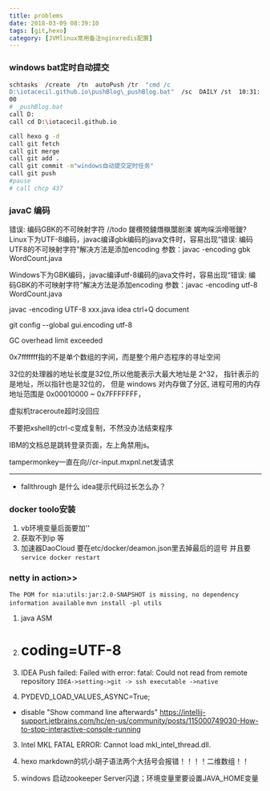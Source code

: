 ```yaml
---
title: problems
date: 2018-03-09 08:39:10
tags: [git,hexo]
category: [JVMlinux常用备注nginxredis配置]
---
```

### windows bat定时自动提交
```sh
schtasks  /create  /tn  autoPush /tr  "cmd /c
D:\iotacecil.github.io\pushBlog\_pushBlog.bat"  /sc  DAILY /st  10:31:
00
# _pushBlog.bat
call D:
call cd D:\iotacecil.github.io

call hexo g -d
call git fetch
call git merge
call git add .
call git commit -m"windows自动提交定时任务"
call git push
#pause
# call chcp 437
```

### javaC 编码
错误: 编码GBK的不可映射字符
    //todo 鍐欑殑鐪熸槸闅剧湅 娓呴啋浜嗗啀鍐?
Linux下为UTF-8编码，javac编译gbk编码的java文件时，容易出现“错误: 编码UTF8的不可映射字符”解决方法是添加encoding 参数：javac -encoding gbk WordCount.java


Windows下为GBK编码，javac编译utf-8编码的java文件时，容易出现“错误: 编码GBK的不可映射字符”解决方法是添加encoding 参数：javac -encoding utf-8 WordCount.java



javac -encoding UTF-8 xxx.java
idea ctrl+Q document


git config --global gui.encoding utf-8 


GC overhead limit exceeded

0x7fffffff指的不是单个数组的字间，而是整个用户态程序的寻址空间

32位的处理器的地址长度是32位,所以他能表示大最大地址是 2^32， 指针表示的是地址，所以指针也是32位的， 但是 windows 对内存做了分区, 进程可用的内存地址范围是 0x00010000 ~ 0x7FFFFFFF，

虚拟机traceroute超时没回应

不要把xshell的ctrl-c变成复制，不然没办法结束程序

IBM的文档总是跳转登录页面，左上角禁用js。

tampermonkey一直在向//cr-input.mxpnl.net发请求 

---
- fallthrough 是什么
idea提示代码过长怎么办？


### docker toolo安装
1. vb环境变量后面要加'\'
2. 获取不到ip 等
3. 加速器DaoCloud 要在etc/docker/deamon.json里去掉最后的逗号 并且要`service docker restart`

### netty in action>>
`The POM for nia:utils:jar:2.0-SNAPSHOT is missing, no dependency information available`
`mvn install -pl utils`

1. java ASM
1. # coding=UTF-8
1. IDEA Push failed: Failed with error: fatal: Could not read from remote repository
`IDEA->setting->git -> ssh executable ->native`

2. PYDEVD_LOAD_VALUES_ASYNC=True;
-  disable "Show command line afterwards" 
https://intellij-support.jetbrains.com/hc/en-us/community/posts/115000749030-How-to-stop-interactive-console-running
3. Intel MKL FATAL ERROR: Cannot load mkl_intel_thread.dll.
4. hexo markdown的坑小胡子语法两个大括号会报错！！！！二维数组！！

5. windows 启动zookeeper Server闪退；环境变量里要设置JAVA_HOME变量

